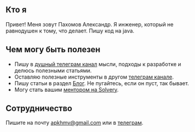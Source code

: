 ## Кто я

Привет! Меня зовут Пахомов Александр. Я инженер, который не равнодушен к тому, что делает. Пишу код на java.

## Чем могу быть полезен

- Пишу в [душный телеграм канал](https://t.me/toxic_enterprise) мысли, подходы к разработке и делюсь полезными статьями. 
- Оставляю полезные инструменты в другом [телеграм канале](https://t.me/tools_for_engineers). 
- Пишу статьи в раздел [Блог](/ru/posts). Не пугайтесь, если он пуст, так бывает.
- Могу стать вашим [ментором на Solvery](https://solvery.io/mentor/alexandr_pakhomov).

## Сотрудничество

Пишите на почту apkhmv@gmail.com или в [телеграм](https://t.me/AlexandrPakhomov).